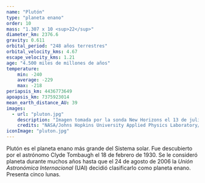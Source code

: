 ```yaml
---
name: "Plutón"
type: "planeta enano"
order: 10
mass: "1.307 x 10 <sup>22</sup>"
diameter_km: 2376.6
gravity: 0.611
orbital_period: "248 años terrestres"
orbital_velocity_kms: 4.67
escape_velocity_kms: 1.21
age: "4.500 miles de millones de años"
temperature:
    min: -240
    average: -229
    max: -218
periapsis_km: 4436773649
apoapsis_km: 7375923014
mean_earth_distance_AU: 39
images:
  - url: "pluton.jpg"
    description: "Imagen tomada por la sonda New Horizons el 13 de julio de 2015, a una distancia de 768,000 km de Plutón."
    credits: "NASA/Johns Hopkins University Applied Physics Laboratory/Southwest Research Institute"
iconImage: "pluton.jpg"
---
```


Plutón es el planeta enano más grande del Sistema solar. Fue descubierto por el astrónomo Clyde Tombaugh el 18 de febrero de 1930. Se le consideró planeta durante muchos años hasta que el 24 de agosto de 2006 la *Unión Astronómica Internacional* (UAI) decidió clasificarlo como planeta enano. Presenta cinco lunas.